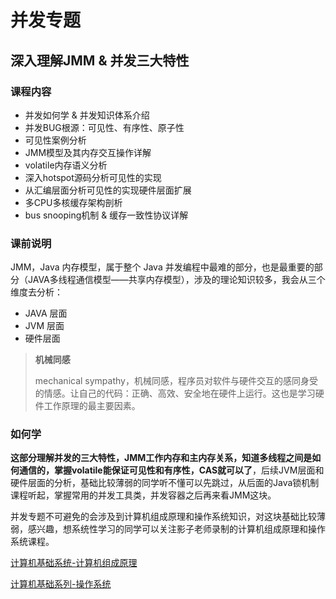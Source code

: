 # 并发专题

## 深入理解JMM & 并发三大特性



### 课程内容

* 并发如何学 & 并发知识体系介绍
* 并发BUG根源：可见性、有序性、原子性
* 可见性案例分析
* JMM模型及其内存交互操作详解
* volatile内存语义分析
* 深入hotspot源码分析可见性的实现
* 从汇编层面分析可见性的实现硬件层面扩展
* 多CPU多核缓存架构剖析
* bus snooping机制 & 缓存一致性协议详解

### 课前说明

JMM，Java 内存模型，属于整个 Java 并发编程中最难的部分，也是最重要的部分（JAVA多线程通信模型——共享内存模型），涉及的理论知识较多，我会从三个维度去分析：

* JAVA 层面
* JVM 层面
* 硬件层面

> **机械同感**
>
> mechanical sympathy，机械同感，程序员对软件与硬件交互的感同身受的情感。让自己的代码：正确、高效、安全地在硬件上运行。这也是学习硬件工作原理的最主要因素。

### 如何学

**这部分理解并发的三大特性，JMM工作内存和主内存关系，知道多线程之间是如何通信的，掌握volatile能保证可见性和有序性，CAS就可以了**，后续JVM层面和硬件层面的分析，基础比较薄弱的同学听不懂可以先跳过，从后面的Java锁机制课程听起，掌握常用的并发工具类，并发容器之后再来看JMM这块。

并发专题不可避免的会涉及到计算机组成原理和操作系统知识，对这块基础比较薄弱，感兴趣，想系统性学习的同学可以关注影子老师录制的计算机组成原理和操作系统课程。

[计算机基础系统-计算机组成原理](https://vip.tulingxueyuan.cn/detail/p_61766cd6e4b03b86217cc82b/6)

[计算机基础系列-操作系统](https://vip.tulingxueyuan.cn/detail/p_61766c11e4b0740575ad6d15/6)

